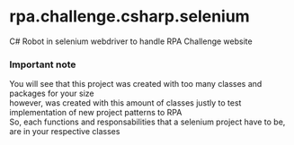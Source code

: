 # rpa.challenge.csharp.selenium
C# Robot in selenium webdriver to handle RPA Challenge website

### Important note
You will see that this project was created with too many classes and packages for your size
<br/>however, was created with this amount of classes justly to test implementation of new project patterns to RPA
<br/>So, each functions and responsabilities that a selenium project have to be, are in your respective classes